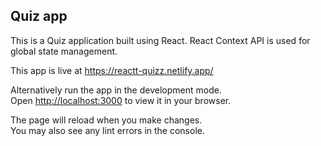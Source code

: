 

## Quiz app 


This is a Quiz application built using React. React Context API is used for global state management. 

This app is live at https://reactt-quizz.netlify.app/

Alternatively run the app in the development mode.\
Open [http://localhost:3000](http://localhost:3000) to view it in your browser.

The page will reload when you make changes.\
You may also see any lint errors in the console.

